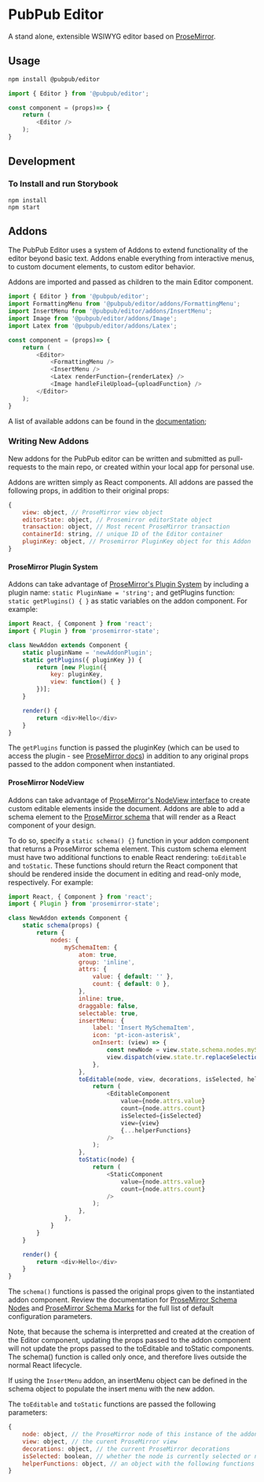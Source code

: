 # PubPub Editor

A stand alone, extensible WSIWYG editor based on [ProseMirror](https://prosemirror.net/). 

## Usage

```bash
npm install @pubpub/editor
```
```javascript
import { Editor } from '@pubpub/editor';

const component = (props)=> {
    return ( 
        <Editor />
    );
}
```

## Development

### To Install and run Storybook

```
npm install
npm start
```


## Addons
The PubPub Editor uses a system of Addons to extend functionality of the editor beyond basic text. Addons enable everything from interactive menus, to custom document elements, to custom editor behavior.

Addons are imported and passed as children to the main Editor component.
```javascript
import { Editor } from '@pubpub/editor';
import FormattingMenu from '@pubpub/editor/addons/FormattingMenu';
import InsertMenu from '@pubpub/editor/addons/InsertMenu';
import Image from '@pubpub/editor/addons/Image';
import Latex from '@pubpub/editor/addons/Latex';

const component = (props)=> {
    return (
        <Editor>
            <FormattingMenu />
            <InsertMenu />
            <Latex renderFunction={renderLatex} />
            <Image handleFileUpload={uploadFunction} />
        </Editor>
    );
}
```

A list of available addons can be found in the [documentation](https://pubpub.github.io/pubpub-editor/);

### Writing New Addons
New addons for the PubPub editor can be written and submitted as pull-requests to the main repo, or created within your local app for personal use. 

Addons are written simply as React components. All addons are passed the following props, in addition to their original props:
```javascript
{
    view: object, // ProseMirror view object
    editorState: object, // Prosemirror editorState object
    transaction: object, // Most recent ProseMirror transaction
    containerId: string, // unique ID of the Editor container
    pluginKey: object, // Prosemirror PluginKey object for this Addon
}
```

#### ProseMirror Plugin System
Addons can take advantage of [ProseMirror's Plugin System](https://prosemirror.net/docs/ref/#state.Plugin_System) by including a plugin name: `static PluginName = 'string';` and getPlugins function: `static getPlugins() { }` as static variables on the addon component. For example: 

```javascript
import React, { Component } from 'react';
import { Plugin } from 'prosemirror-state';

class NewAddon extends Component {
    static pluginName = 'newAddonPlugin';
    static getPlugins({ pluginKey }) {
        return [new Plugin({
            key: pluginKey,
            view: function() { }
        })];
    }

    render() {
        return <div>Hello</div>
    }
}
```
The `getPlugins` function is passed the pluginKey (which can be used to access the plugin - see [ProseMirror docs](https://prosemirror.net/docs/ref/#state.PluginKey)) in addition to any original props passed to the addon component when instantiated.

#### ProseMirror NodeView 
Addons can take advantage of [ProseMirror's NodeView interface](https://prosemirror.net/docs/ref/#view.NodeView) to create custom editable elements inside the document. Addons are able to add a schema element to the [ProseMirror schema](https://prosemirror.net/docs/ref/#model.Schema) that will render as a React component of your design.

To do so, specify a `static schema() {}` function in your addon component that returns a ProseMirror schema element. This custom schema element must have two additional functions to enable React rendering: `toEditable` and `toStatic`. These functions should return the React component that should be rendered inside the document in editing and read-only mode, respectively. For example: 

```javascript
import React, { Component } from 'react';
import { Plugin } from 'prosemirror-state';

class NewAddon extends Component {
    static schema(props) {
        return {
            nodes: {
                mySchemaItem: {
                    atom: true,
                    group: 'inline',
                    attrs: {
                        value: { default: '' },
                        count: { default: 0 },
                    },
                    inline: true,
                    draggable: false,
                    selectable: true,
                    insertMenu: {
                        label: 'Insert MySchemaItem',
                        icon: 'pt-icon-asterisk',
                        onInsert: (view) => {
                            const newNode = view.state.schema.nodes.mySchemaItem.create();
                            view.dispatch(view.state.tr.replaceSelectionWith(newNode));
                        },
                    },
                    toEditable(node, view, decorations, isSelected, helperFunctions) {
                        return (
                            <EditableComponent
                                value={node.attrs.value}
                                count={node.attrs.count}
                                isSelected={isSelected}
                                view={view}
                                {...helperFunctions}
                            />
                        );
                    },
                    toStatic(node) {
                        return (
                            <StaticComponent
                                value={node.attrs.value}
                                count={node.attrs.count}
                            />
                        );
                    },
                },
            }
        }
    }

    render() {
        return <div>Hello</div>
    }
}
```
The `schema()` functions is passed the original props given to the instantiated addon component. Review the documentation for [ProseMirror Schema Nodes](https://prosemirror.net/docs/ref/#model.NodeType) and [ProseMirror Schema Marks](https://prosemirror.net/docs/ref/#model.MarkType) for the full list of default configuration parameters.

Note, that because the schema is interpretted and created at the creation of the Editor component, updating the props passed to the addon component will not update the props passed to the toEditable and toStatic components. The schema() function is called only once, and therefore lives outside the normal React lifecycle.

If using the `InsertMenu` addon, an insertMenu object can be defined in the schema object to populate the insert menu with the new addon.

The `toEditable` and `toStatic` functions are passed the following parameters: 

```javascript
{
    node: object, // the ProseMirror node of this instance of the addon
    view: object, // the curent ProseMirror view
    decorations: object, // the current ProseMirror decorations
    isSelected: boolean, // whether the node is currently selected or not
    helperFunctions: object, // an object with the following functions that can be helpful when interacting with ProseMirror: updateAttrs, changeNode, updateContent, getPos
}
```
